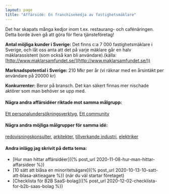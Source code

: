 ```yaml
---
layout: page
title: "Affärsidé: En franchisekedja av fastighetsmäklare"
---
```

Det har skapats många kedjor inom t.ex. restaurang- och cafénäringen. Detta borde även gå att göra för flera tjänsteföretag!

**Antal möjliga kunder i Sverige:** Det finns c:a 7 000 fastighetsmäklare i Sverige, och låt oss anta att det på varje mäklare går en halv mäklarassistent (som också kan bli användare).(källa: [http://www.maklarsamfundet.se/](http://www.maklarsamfundet.se/))

**Marknadspotential i Sverige:** 210 Mkr per år (vi räknar med en årsintäkt per användare på 20000 kr)

**Konkurrenter:** Beror på bransch. Det kan säkert finnas mer nischade aktörer som man behöver se upp med.

#### Några andra affärsidéer riktade mot samma målgrupp:
[Ett personalundersökningsverktyg](/affarsideer/ett-personalundersokningsverktyg-for-fastighetsmaklare/), [Ett community](/affarsideer/ett-community-for-fastighetsmaklare/)


#### Några andra möjliga målgrupper för samma idé:
[redovisningskonsulter](/affarsideer/en-franchisekedja-av-redovisningskonsulter/), [arkitekter](/affarsideer/en-franchisekedja-av-arkitekter/), [tillverkande industri](/affarsideer/en-franchisekedja-av-tillverkande-industri/), [elektriker](/affarsideer/en-franchisekedja-av-elektriker/)

#### Andra inlägg jag skrivit på detta tema:
- [Hur man hittar affärsidéer]({% post_url 2020-11-08-hur-man-hittar-affarsideer %})
- [10 sätt att blåsa en minoritetsägare]({% post_url 2020-10-13-10-satt-att-blasa-aktieagare %}) (när du väl startar företaget)
- [Checklista för B2B SaaS-bolag]({% post_url 2020-12-02-checklista-for-b2b-saas-bolag %})

